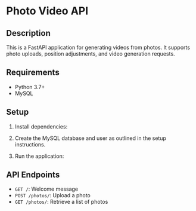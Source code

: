 # Photo Video API

## Description
This is a FastAPI application for generating videos from photos. It supports photo uploads, position adjustments, and video generation requests.

## Requirements
- Python 3.7+
- MySQL

## Setup
1. Install dependencies:

2. Create the MySQL database and user as outlined in the setup instructions.

3. Run the application:

## API Endpoints
- `GET /`: Welcome message
- `POST /photos/`: Upload a photo
- `GET /photos/`: Retrieve a list of photos